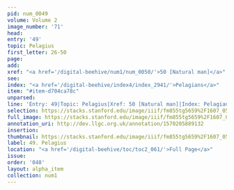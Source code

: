 ```yaml
---
pid: num_0049
volume: Volume 2
image_number: '71'
head: 
entry: '49'
topic: Pelagius
first_letter: 26-50
page: 
add: 
xref: "<a href='/digital-beehive/num1/num_0050/'>50 [Natural man]</a>"
see: 
index: "<a href='/digital-beehive/index4/index_2941/'>Pelagians</a>"
item: "#item-d704ca78c"
unparsed: 
line: 'Entry: 49|Topic: Pelagius|Xref: 50 [Natural man]|Index: Pelagians|#item-d704ca78c'
selection: https://stacks.stanford.edu/image/iiif/fm855tg5659%2F1607_0538/232,4013,3116,573/full/0/default.jpg
full_image: https://stacks.stanford.edu/image/iiif/fm855tg5659%2F1607_0538/full/full/0/default.jpg
annotation_uri: http://dev.llgc.org.uk/annotation/1570205889132
insertion: 
thumbnail: https://stacks.stanford.edu/image/iiif/fm855tg5659%2F1607_0538/232,4013,600,180/250,/0/default.jpg
label: 49. Pelagius
location: "<a href='/digital-beehive/toc/toc2_061/'>Full Page</a>"
issue: 
order: '048'
layout: alpha_item
collection: num1
---
```

